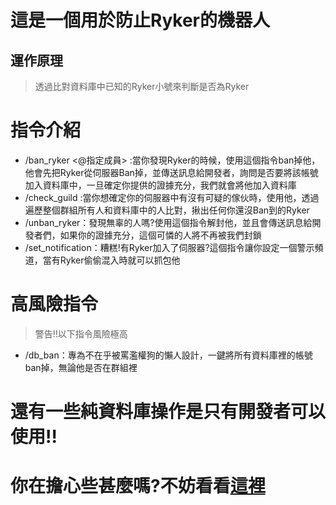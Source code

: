 # 這是一個用於防止Ryker的機器人
## 運作原理
> 透過比對資料庫中已知的Ryker小號來判斷是否為Ryker

# 指令介紹
- /ban_ryker <@指定成員> :當你發現Ryker的時候，使用這個指令ban掉他，他會先把Ryker從伺服器Ban掉，並傳送訊息給開發者，詢問是否要將該帳號加入資料庫中，一旦確定你提供的證據充分，我們就會將他加入資料庫
- /check_guild :當你想確定你的伺服器中有沒有可疑的傢伙時，使用他，透過遍歷整個群組所有人和資料庫中的人比對，揪出任何你還沒Ban到的Ryker
- /unban_ryker：發現無辜的人嗎?使用這個指令解封他，並且會傳送訊息給開發者們，如果你的證據充分，這個可憐的人將不再被我們封鎖
- /set_notification：糟糕!有Ryker加入了伺服器?這個指令讓你設定一個警示頻道，當有Ryker偷偷混入時就可以抓包他
# 高風險指令
> 警告!!以下指令風險極高
- /db_ban：專為不在乎被罵濫權狗的懶人設計，一鍵將所有資料庫裡的帳號ban掉，無論他是否在群組裡

# 還有一些純資料庫操作是只有開發者可以使用!!

# 你在擔心些甚麼嗎?不妨看看[這裡](https://github.com/Lune419/anti_ryker.exe.wiki.git)
